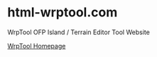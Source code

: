 # html-wrptool.com

WrpTool OFP Island / Terrain Editor Tool Website

[WrpTool Homepage](http://www.wrptool.com/index.php)
